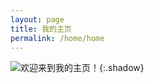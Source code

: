 ```yaml
---
layout: page
title: 我的主页  
permalink: /home/home
---
```


![欢迎来到我的主页！](https://images.unsplash.com/photo-1507525428034-b723cf961d3e?ixlib=rb-1.2.1&ixid=eyJhcHBfaWQiOjEyMDd9&auto=format&fit=crop&w=500&q=60){:.shadow}

